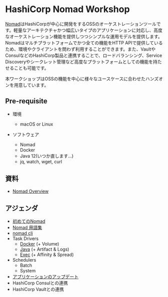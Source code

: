 # HashiCorp Nomad Workshop

[Nomad](https://www.nomadproject.io/)はHashiCorpが中心に開発をするOSSのオーケストレーションツールです。軽量なアーキテクチャかつ幅広いタイプのアプリケーションに対応し、高度なオーケストレーション機能を提供しつつシンプルな運用モデルを提供します。Nomadはマルチプラットフォームでかつ全ての機能をHTTP APIで提供しているため、環境やクライアントを問わず利用することができます。また、VaultやConsulなどのHashiCorp製品と連携することで、ロードバランシング、Service Discoveryやシークレット管理など高度なプラットフォームとしての機能を持たせることも可能です。

本ワークショップはOSSの機能を中心に様々なユースケースに合わせたハンズオンを用意しています。

## Pre-requisite

* 環境
	* macOS or Linux

* ソフトウェア
	* Nomad
	* Docker
	* Java 12(いつか直します...)
	* jq, watch, wget, curl

## 資料

* [Nomad Overview](https://docs.google.com/presentation/d/1NtORrEVI0kovBeQSgmsYbs1InnEnRqv9uke8F_HzP-U/edit?usp=sharing)

## アジェンダ
* [初めてのNomad](contents/hello_nomad.md)
* [Nomad 用語集](contents/words.md)
* [nomad cli](contents/cli.md)
* Task Drivers
	* [Docker](contents/docker.md) (+ Volume)
	* [Java](contents/java.md) (+ Artifact & Logs)
	* [Exec](contents/exec.md) (+ Affinity & Spread)
* Schedulers
	* Batch
	* System
* [アプリケーションのアップデート](contents/app_update.md)
* HashiCorp Consulとの連携
* HashiCorp Vaultとの連携


